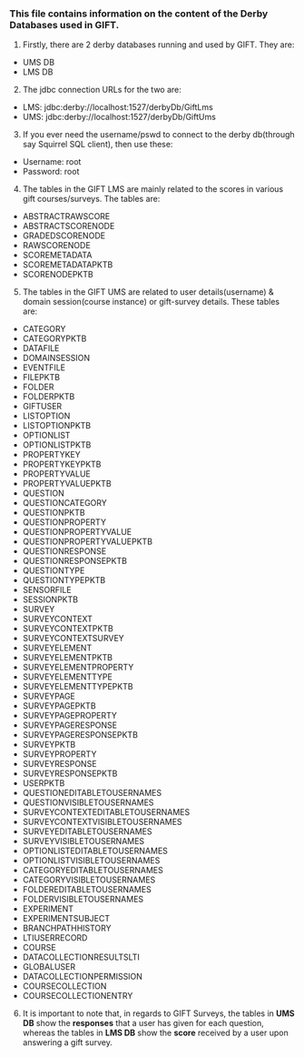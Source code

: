 ### This file contains information on the content of the Derby Databases used in GIFT.

1) Firstly, there are 2 derby databases running and used by GIFT. They are:
- UMS DB
- LMS DB
2) The jdbc connection URLs for the two are:
- LMS: jdbc:derby://localhost:1527/derbyDb/GiftLms
- UMS: jdbc:derby://localhost:1527/derbyDb/GiftUms
3) If you ever need the username/pswd to connect to the derby db(through say Squirrel SQL client), then use these:
- Username: root
- Password: root
4) The tables in the GIFT LMS are mainly related to the scores in various gift courses/surveys. The tables are:
- ABSTRACTRAWSCORE
- ABSTRACTSCORENODE
- GRADEDSCORENODE
- RAWSCORENODE
- SCOREMETADATA
- SCOREMETADATAPKTB
- SCORENODEPKTB

5) The tables in the GIFT UMS are related to user details(username) & domain session(course instance) or gift-survey details. These tables are:
- CATEGORY
- CATEGORYPKTB
- DATAFILE
- DOMAINSESSION
- EVENTFILE
- FILEPKTB
- FOLDER
- FOLDERPKTB
- GIFTUSER
- LISTOPTION
- LISTOPTIONPKTB
- OPTIONLIST
- OPTIONLISTPKTB
- PROPERTYKEY
- PROPERTYKEYPKTB
- PROPERTYVALUE
- PROPERTYVALUEPKTB
- QUESTION
- QUESTIONCATEGORY
- QUESTIONPKTB
- QUESTIONPROPERTY
- QUESTIONPROPERTYVALUE
- QUESTIONPROPERTYVALUEPKTB
- QUESTIONRESPONSE
- QUESTIONRESPONSEPKTB
- QUESTIONTYPE
- QUESTIONTYPEPKTB
- SENSORFILE
- SESSIONPKTB
- SURVEY
- SURVEYCONTEXT
- SURVEYCONTEXTPKTB
- SURVEYCONTEXTSURVEY
- SURVEYELEMENT
- SURVEYELEMENTPKTB
- SURVEYELEMENTPROPERTY
- SURVEYELEMENTTYPE
- SURVEYELEMENTTYPEPKTB
- SURVEYPAGE
- SURVEYPAGEPKTB
- SURVEYPAGEPROPERTY
- SURVEYPAGERESPONSE
- SURVEYPAGERESPONSEPKTB
- SURVEYPKTB
- SURVEYPROPERTY
- SURVEYRESPONSE
- SURVEYRESPONSEPKTB
- USERPKTB
- QUESTIONEDITABLETOUSERNAMES
- QUESTIONVISIBLETOUSERNAMES
- SURVEYCONTEXTEDITABLETOUSERNAMES
- SURVEYCONTEXTVISIBLETOUSERNAMES
- SURVEYEDITABLETOUSERNAMES
- SURVEYVISIBLETOUSERNAMES
- OPTIONLISTEDITABLETOUSERNAMES
- OPTIONLISTVISIBLETOUSERNAMES
- CATEGORYEDITABLETOUSERNAMES
- CATEGORYVISIBLETOUSERNAMES
- FOLDEREDITABLETOUSERNAMES
- FOLDERVISIBLETOUSERNAMES
- EXPERIMENT
- EXPERIMENTSUBJECT
- BRANCHPATHHISTORY
- LTIUSERRECORD
- COURSE
- DATACOLLECTIONRESULTSLTI
- GLOBALUSER
- DATACOLLECTIONPERMISSION
- COURSECOLLECTION
- COURSECOLLECTIONENTRY

6) It is important to note that, in regards to GIFT Surveys, the tables in **UMS DB** show the **responses** that a user has given for each question, whereas the tables in **LMS DB** show the **score** received by a user upon answering a gift survey.